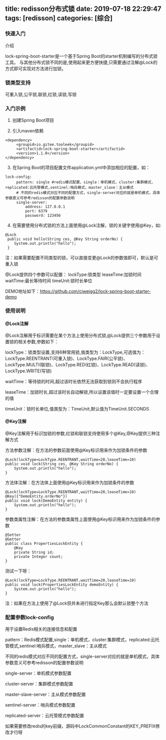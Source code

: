 title: redisson分布式锁
date: 2019-07-18 22:29:47
tags: [redisson]
categories: [综合]
---
### 快速入门

介绍

lock-spring-boot-starter是一个基于Spring Boot的starter机制编写的分布式锁工具。 与其他分布式锁不同的是,使用起来更方便快捷,只需要通过注解@Lock的方式即可实现对方法进行加锁。

<!--more-->

### 锁类型支持

可重入锁,公平锁,联锁,红锁,读锁,写锁

### 入门示例

1. 创建Spring Boot项目

2. 引入maven依赖

```
<dependency>
     <groupid>io.gitee.tooleek</groupid>
     <artifactid>lock-spring-boot-starter</artifactid>
     <version>1.1.0</version>
</dependency>
```

3. 在Spring Boot的项目配置文件application.yml中添加相应的配置，如：

```
lock-config: 
     pattern: single #redis模式配置，single：单机模式，cluster:集群模式，replicated:云托管模式,sentinel:哨兵模式，master_slave：主从模式
     # 不同的redis模式对应不同的配置方式，single-server对应的就是单机模式，具体参数意义可参考redisson的配置参数说明
     single-server: 
         address: 127.0.0.1
         port: 6379
         password: 123456
```

4. 在需要使用分布式锁的方法上面使用@Lock注解，锁的关键字使用@Key，如:

```
@Lock
 public void hello(String ces, @Key String orderNo) {
 	System.out.println("hello");
 }
```

注：如果需要配置不同类型的锁，可以直接变更@Lock的参数值即可，默认是可重入锁

@Lock提供四个参数可以配置： lockType:锁类型 leaseTime:加锁时间 waitTime:最长等待时间 timeUnit:锁时长单位

DEMO地址如下：https://github.com/ciweigg2/lock-spring-boot-starter-demo

### 使用说明

#### @Lock注解

@Lock注解用于标识需要在某个方法上使用分布式锁,@Lock提供三个参数用于设置锁的相关参数,参数如下：

lockType：锁类型设置,支持6种常用锁,值类型为：LockType,可选值为：LockType.REENTRANT(可重入锁)、LockType.FAIR(公平锁)、LockType.MULTI(联锁)、LockType.RED(红锁)、LockType.READ(读锁)、LockType.WRITE(写锁)

waitTime：等待锁的时间,超过该时长依然无法获取到锁则不会执行程序

leaseTime：加锁时长,超过该时长自动解锁,所以设置该值时一定要设置一个合理的值

timeUnit：锁时长单位,值类型为：TimeUnit,默认值为TimeUnit.SECONDS

#### @Key注解

@Key注解用于标识加锁的参数,红锁和联锁支持使用多个@Key,@Key提供三种注解方式

方法参数注解：在方法的参数前面使用@Key标识用来作为加锁条件的参数

```
@Lock(lockType=LockType.REENTRANT,waitTime=20,leaseTime=10)
public void lock(String ces, @Key String orderNo) {
	System.out.println("hello");
}
```
					
方法体注解：在方法体上面使用@Key标识用来作为加锁条件的参数

```
@Lock(lockType=LockType.REENTRANT,waitTime=20,leaseTime=10)
@Key({"DemoEntity.orderNo"})
public void lock(DemoEntity entity) {
	System.out.println("hello");
}
```
					
参数类属性注解：在方法的参数类属性上面使用@Key标识用来作为加锁条件的参数

```
@Setter
@Getter
public class PropertiesLockEntity {
    @Key
    private String id;
    private Integer count;
}
```

测试一下呀：

```
@Lock(lockType=LockType.REENTRANT,waitTime=20,leaseTime=10)
public void lock(PropertiesLockEntity demoEntity) {
	System.out.println("hello");
}
```

注：如果在方法上使用了@Lock但并未进行指定Key那么会默认锁整个方法

### 配置参数lock-config

用于设置Redis相关的连接信息和配置

pattern：Redis模式配置,single：单机模式，cluster:集群模式，replicated:云托管模式,sentinel:哨兵模式，master_slave：主从模式

不同的redis模式对应不同的配置方式，single-server对应的就是单机模式，具体参数意义可参考redisson的配置参数说明

single-server：单机模式参数配置

cluster-server：集群模式参数配置

master-slave-server：主从模式参数配置

sentinel-server：哨兵模式参数配置

replicated-server：云托管模式参数配置

如果需要修改redis的key前缀，源码中LockCommonConstant的KEY_PREFIX修改才行呀